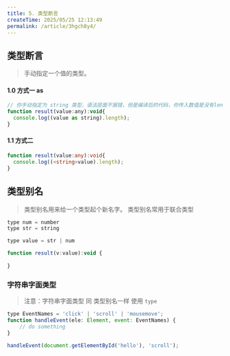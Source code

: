 ```yaml
---
title: 5. 类型断言
createTime: 2025/05/25 12:13:49
permalink: /article/3hgch8y4/
---
```

## 类型断言

>  手动指定一个值的类型。 

#### 1.0 方式一  as

```js
// 你手动指定为 string 类型，语法层面不报错，但是编译后的代码，你传入数值是没有length属性的，会报错!error
function result(value:any):void{
  console.log((value as string).length);
}
```

#### 1.1 方式二 <type>

```ts
function result(value:any):void{
  console.log((<string>value).length);
}
```



## 类型别名

>  类型别名用来给一个类型起个新名字。 类型别名常用于联合类型

```js
type num = number
type str = string

type value = str | num

function result(v:value):void {
  
}
```



### 字符串字面类型

> 注意：字符串字面类型 同 类型别名一样 使用 `type` 

```js
type EventNames = 'click' | 'scroll' | 'mousemove';
function handleEvent(ele: Element, event: EventNames) {
    // do something
}

handleEvent(document.getElementById('hello'), 'scroll'); 
```

